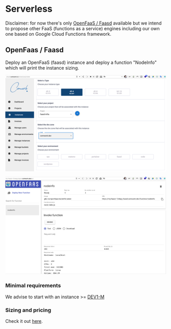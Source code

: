 # Serverless

Disclaimer: for now there's only [OpenFaaS / Faasd](https://www.openfaas.com/blog/introducing-faasd/) available but we intend to propose other FaaS (functions as a service) engines including our own one based on Google Cloud Functions framework.

## OpenFaas / Faasd

Deploy an OpenFaaS (faasd) instance and deploy a function "NodeInfo" which will print the instance sizing.

![faasd_provision](./img/faasd_provision.png)

![faasd_gui](./img/faasd_gui.png)

### Minimal requirements

We advise to start with an instance >= [DEV1-M](./sizing_pricing.md)

### Sizing and pricing

Check it out [here](./sizing_pricing.md).
